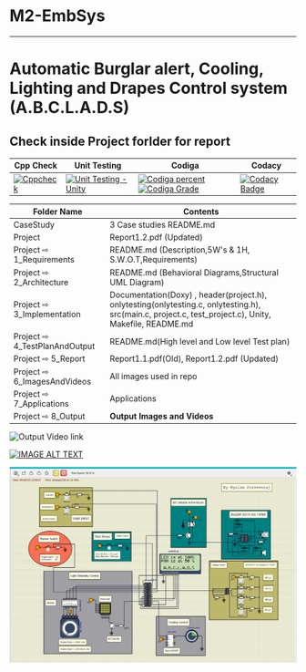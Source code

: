 # M2-EmbSys
---
# __Automatic Burglar alert, Cooling, Lighting and Drapes Control system__ (A.B.C.L.A.D.S)

## Check inside Project forlder for report

| Cpp Check | Unit Testing | Codiga | Codacy | 
|--- |--- | ---| ---|
|[![Cppcheck](https://github.com/praveenraj2001/M2-EmbSys/actions/workflows/c-cpp.yml/badge.svg)](https://github.com/praveenraj2001/M2-EmbSys/actions/workflows/c-cpp.yml)|[![Unit Testing - Unity](https://github.com/praveenraj2001/M2-EmbSys/actions/workflows/test_new.yml/badge.svg)](https://github.com/praveenraj2001/M2-EmbSys/actions/workflows/test_new.yml)|[![Codiga percent](https://api.codiga.io/project/31535/score/svg)](https://app.codiga.io/public/project/31535/M2-EmbSys/dashboard)  [![Codiga Grade](https://api.codiga.io/project/31535/status/svg)](https://app.codiga.io/public/project/31535/M2-EmbSys/dashboard)| [![Codacy Badge](https://app.codacy.com/project/badge/Grade/4c594e340f0b4368a50a0ba064c9061c)](https://www.codacy.com/gh/praveenraj2001/M2-EmbSys/dashboard?utm_source=github.com&amp;utm_medium=referral&amp;utm_content=praveenraj2001/M2-EmbSys&amp;utm_campaign=Badge_Grade) |

| Folder Name | Contents |
|---|---|
| CaseStudy | 3 Case studies README.md |
| Project | Report1.2.pdf (Updated) |
| Project ⇨ 1_Requirements | README.md (Description,5W's & 1H, S.W.O.T,Requirements)  |
| Project ⇨ 2_Architecture | README.md (Behavioral Diagrams,Structural UML Diagram) |
| Project ⇨ 3_Implementation | Documentation(Doxy) , header(project.h), onlytesting(onlytesting.c, onlytesting.h), src(main.c, project.c, test_project.c), Unity, Makefile, README.md |
| Project ⇨ 4_TestPlanAndOutput | README.md(High level and Low level Test plan) |
| Project ⇨ 5_Report | Report1.1.pdf(Old), Report1.2.pdf (Updated) |
| Project ⇨ 6_ImagesAndVideos | All images used in repo |
| Project ⇨ 7_Applications | Applications |
| Project ⇨ 8_Output | __Output Images and Videos__ |


![Output Video link]()

[![IMAGE ALT TEXT](https://www.flaticon.com/free-icon/youtube_124015?k=1646482347756)](https://youtu.be/e94q0TFYNEs "Video Title")

![Output](https://github.com/praveenraj2001/M2-EmbSys/blob/main/Project/8_Output/AutomationMode.png)
